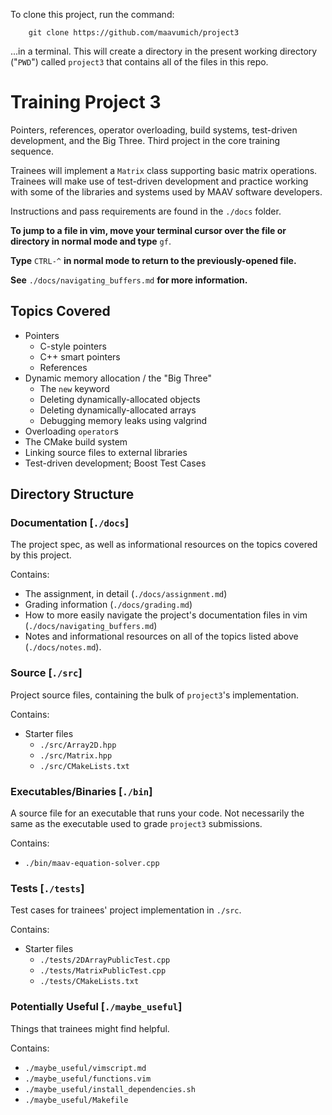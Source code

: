 To clone this project, run the command:

		git clone https://github.com/maavumich/project3

...in a terminal. This will create a directory in the present working
directory ("`PWD`") called `project3` that contains all of the files in
this repo.

# Training Project 3

Pointers, references, operator overloading, build systems, test-driven
development, and the Big Three. Third project in the core training sequence.

Trainees will implement a `Matrix` class supporting basic matrix
operations. Trainees will make use of test-driven development and practice
working with some of the libraries and systems used by MAAV software
developers.

Instructions and pass requirements are found in the `./docs` folder.

**To jump to a file in vim, move your terminal cursor over the file or
directory in normal mode and type** `gf`.

**Type** `CTRL-^` **in normal mode to return to the previously-opened file.**

**See** `./docs/navigating_buffers.md` **for more information.**

## Topics Covered

* Pointers
	* C-style pointers
	* C++ smart pointers
	* References
* Dynamic memory allocation / the "Big Three"
	* The `new` keyword
	* Deleting dynamically-allocated objects
	* Deleting dynamically-allocated arrays
	* Debugging memory leaks using valgrind
* Overloading `operator`s
* The CMake build system
* Linking source files to external libraries
* Test-driven development; Boost Test Cases


## Directory Structure

### Documentation 			[`./docs`]

The project spec, as well as informational resources on the topics covered
by this project.

Contains:
* The assignment, in detail (`./docs/assignment.md`)
* Grading information (`./docs/grading.md`)
* How to more easily navigate the project's documentation files in vim
  (`./docs/navigating_buffers.md`)
* Notes and informational resources on all of the topics listed above
  (`./docs/notes.md`).

### Source					[`./src`]

Project source files, containing the bulk of `project3`'s implementation.

Contains:
* Starter files
	* `./src/Array2D.hpp`
	* `./src/Matrix.hpp`
	* `./src/CMakeLists.txt`

### Executables/Binaries	[`./bin`]

A source file for an executable that runs your code. Not necessarily the same
as the executable used to grade `project3` submissions.

Contains:
* `./bin/maav-equation-solver.cpp`

### Tests					[`./tests`]

Test cases for trainees' project implementation in `./src`.

Contains:
* Starter files
	* `./tests/2DArrayPublicTest.cpp`
	* `./tests/MatrixPublicTest.cpp`
	* `./tests/CMakeLists.txt`

### Potentially Useful		[`./maybe_useful`]

Things that trainees might find helpful.

Contains:
* `./maybe_useful/vimscript.md`
* `./maybe_useful/functions.vim`
* `./maybe_useful/install_dependencies.sh`
* `./maybe_useful/Makefile`
